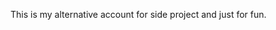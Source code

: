 <!-- Header Banner 
<img src="https://capsule-render.vercel.app/api?type=waving&color=0:c2e59c,100:64b3f4&height=200&section=header&text=SungJae Nah&fontSize=50&fontAlignY=35" />
-->
This is my alternative account for side project and just for fun.
